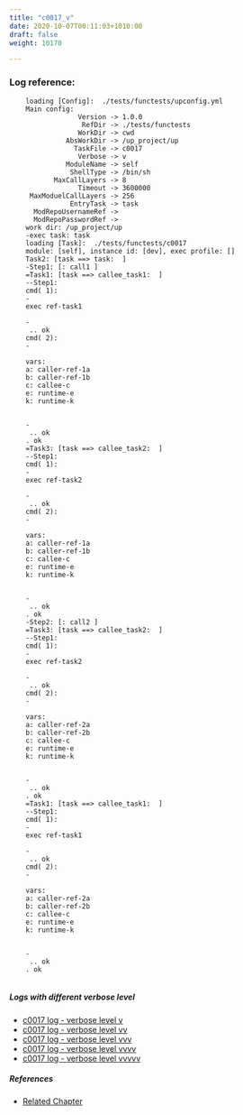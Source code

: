 ```yaml
---
title: "c0017_v"
date: 2020-10-07T00:11:03+1010:00
draft: false
weight: 10170

---
```


### Log reference: <no value>

```
    loading [Config]:  ./tests/functests/upconfig.yml
    Main config:
                 Version -> 1.0.0
                  RefDir -> ./tests/functests
                 WorkDir -> cwd
              AbsWorkDir -> /up_project/up
                TaskFile -> c0017
                 Verbose -> v
              ModuleName -> self
               ShellType -> /bin/sh
           MaxCallLayers -> 8
                 Timeout -> 3600000
     MaxModuelCallLayers -> 256
               EntryTask -> task
      ModRepoUsernameRef -> 
      ModRepoPasswordRef -> 
    work dir: /up_project/up
    -exec task: task
    loading [Task]:  ./tests/functests/c0017
    module: [self], instance id: [dev], exec profile: []
    Task2: [task ==> task:  ]
    -Step1: [: call1 ]
    =Task1: [task ==> callee_task1:  ]
    --Step1:
    cmd( 1):
    -
    exec ref-task1
    
    -
     .. ok
    cmd( 2):
    -
    
    vars:
    a: caller-ref-1a
    b: caller-ref-1b
    c: callee-c
    e: runtime-e
    k: runtime-k
    
    
    -
     .. ok
    . ok
    =Task3: [task ==> callee_task2:  ]
    --Step1:
    cmd( 1):
    -
    exec ref-task2
    
    -
     .. ok
    cmd( 2):
    -
    
    vars:
    a: caller-ref-1a
    b: caller-ref-1b
    c: callee-c
    e: runtime-e
    k: runtime-k
    
    
    -
     .. ok
    . ok
    -Step2: [: call2 ]
    =Task3: [task ==> callee_task2:  ]
    --Step1:
    cmd( 1):
    -
    exec ref-task2
    
    -
     .. ok
    cmd( 2):
    -
    
    vars:
    a: caller-ref-2a
    b: caller-ref-2b
    c: callee-c
    e: runtime-e
    k: runtime-k
    
    
    -
     .. ok
    . ok
    =Task1: [task ==> callee_task1:  ]
    --Step1:
    cmd( 1):
    -
    exec ref-task1
    
    -
     .. ok
    cmd( 2):
    -
    
    vars:
    a: caller-ref-2a
    b: caller-ref-2b
    c: callee-c
    e: runtime-e
    k: runtime-k
    
    
    -
     .. ok
    . ok
    
```

##### Logs with different verbose level
* [c0017 log - verbose level v](../../logs/c0017_v)
* [c0017 log - verbose level vv](../../logs/c0017_vv)
* [c0017 log - verbose level vvv](../../logs/c0017_vvv)
* [c0017 log - verbose level vvvv](../../logs/c0017_vvvv)
* [c0017 log - verbose level vvvvv](../../logs/c0017_vvvvv)

##### References
* [Related Chapter](../../call-func/c0017)
